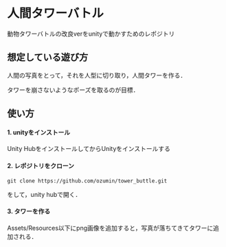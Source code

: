 # 人間タワーバトル
動物タワーバトルの改良verをunityで動かすためのレポジトリ

## 想定している遊び方
人間の写真をとって，それを人型に切り取り，人間タワーを作る．

タワーを崩さないようなポーズを取るのが目標．

## 使い方
#### 1. unityをインストール
Unity HubをインストールしてからUnityをインストールする

#### 2. レポジトリをクローン
```
git clone https://github.com/ozumin/tower_buttle.git
```
をして，unity hubで開く．

#### 3. タワーを作る
Assets/Resources以下にpng画像を追加すると，写真が落ちてきてタワーに追加される．
